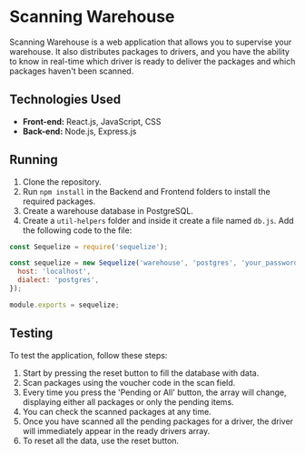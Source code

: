 # Scanning Warehouse

Scanning Warehouse is a web application that allows you to supervise your warehouse. It also distributes packages to drivers, and you have the ability to know in real-time which driver is ready to deliver the packages and which packages haven't been scanned.

## Technologies Used

- **Front-end:** React.js, JavaScript, CSS
- **Back-end:** Node.js, Express.js

## Running

1. Clone the repository.
2. Run `npm install` in the Backend and Frontend folders to install the required packages.
3. Create a warehouse database in PostgreSQL.
4. Create a `util-helpers` folder and inside it create a file named `db.js`. Add the following code to the file:

```javascript
const Sequelize = require('sequelize');

const sequelize = new Sequelize('warehouse', 'postgres', 'your_password', {
  host: 'localhost',
  dialect: 'postgres', 
});

module.exports = sequelize;

```

## Testing
To test the application, follow these steps:

1. Start by pressing the reset button to fill the database with data.
2. Scan packages using the voucher code in the scan field.
3. Every time you press the 'Pending or All' button, the array will change, displaying either all packages or only the pending items.
4. You can check the scanned packages at any time.
5. Once you have scanned all the pending packages for a driver, the driver will immediately appear in the ready drivers array.
6. To reset all the data, use the reset button.